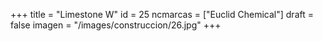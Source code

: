 +++
title = "Limestone W"
id = 25
ncmarcas = ["Euclid Chemical"]
draft = false
imagen = "/images/construccion/26.jpg"
+++

<!--more-->